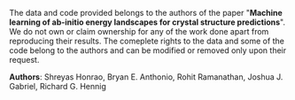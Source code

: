 The data and code provided belongs to the authors of the paper "**Machine learning of ab-initio energy landscapes for crystal structure predictions**". We do not own or claim ownership for any of the work done apart from reproducing their results. The comeplete rights to the data and some of the code belong to the authors and can be modified or removed only upon their request. 

**Authors**: Shreyas Honrao, Bryan E. Anthonio, Rohit Ramanathan, Joshua J. Gabriel, Richard G. Hennig